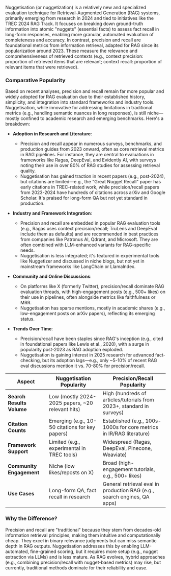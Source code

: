 Nuggetisation (or nuggetization) is a relatively new and specialized evaluation technique for Retrieval-Augmented Generation (RAG) systems, primarily emerging from research in 2024 and tied to initiatives like the TREC 2024 RAG Track. It focuses on breaking down ground-truth information into atomic "nuggets" (essential facts) to assess fact recall in long-form responses, enabling more granular, automated evaluation of completeness and accuracy. In contrast, precision and recall are foundational metrics from information retrieval, adapted for RAG since its popularization around 2023. These measure the relevance and comprehensiveness of retrieved contexts (e.g., context precision: proportion of retrieved items that are relevant; context recall: proportion of relevant items that were retrieved).

### Comparative Popularity

Based on recent analyses, precision and recall remain far more popular and widely adopted for RAG evaluation due to their established history, simplicity, and integration into standard frameworks and industry tools. Nuggetisation, while innovative for addressing limitations in traditional metrics (e.g., handling semantic nuances in long responses), is still niche—mostly confined to academic research and emerging benchmarks. Here's a breakdown:

- **Adoption in Research and Literature**:

  - Precision and recall appear in numerous surveys, benchmarks, and production guides from 2023 onward, often as core retrieval metrics in RAG pipelines. For instance, they are central to evaluations in frameworks like Ragas, DeepEval, and Evidently AI, with surveys noting their use in over 80% of RAG studies for assessing retrieval quality.
  - Nuggetisation has gained traction in recent papers (e.g., post-2024), but citations are limited—e.g., the "Great Nugget Recall" paper has early citations in TREC-related work, while precision/recall papers from 2023-2024 have hundreds of citations across arXiv and Google Scholar. It's praised for long-form QA but not yet standard in production.

- **Industry and Framework Integration**:

  - Precision and recall are embedded in popular RAG evaluation tools (e.g., Ragas uses context precision/recall; TruLens and DeepEval include them as defaults) and are recommended in best practices from companies like Patronus AI, Qdrant, and Microsoft. They are often combined with LLM-enhanced variants for RAG-specific needs.
  - Nuggetisation is less integrated; it's featured in experimental tools like Nuggetizer and discussed in niche blogs, but not yet in mainstream frameworks like LangChain or LlamaIndex.

- **Community and Online Discussions**:

  - On platforms like X (formerly Twitter), precision/recall dominate RAG evaluation threads, with high-engagement posts (e.g., 500+ likes) on their use in pipelines, often alongside metrics like faithfulness or MRR.
  - Nuggetisation has sparse mentions, mostly in academic shares (e.g., low-engagement posts on arXiv papers), reflecting its emerging status.

- **Trends Over Time**:
  - Precision/recall have been staples since RAG's inception (e.g., cited in foundational papers like Lewis et al., 2020), with a surge in popularity post-2023 as RAG adoption exploded.
  - Nuggetisation is gaining interest in 2025 research for advanced fact-checking, but its adoption lags—e.g., only ~5-10% of recent RAG eval discussions mention it vs. 70-80% for precision/recall.

| Aspect                    | Nuggetisation Popularity                         | Precision/Recall Popularity                                              |
| ------------------------- | ------------------------------------------------ | ------------------------------------------------------------------------ |
| **Search Results Volume** | Low (mostly 2024-2025 papers, ~20 relevant hits) | High (hundreds of articles/tutorials from 2023+, standard in surveys)    |
| **Citation Counts**       | Emerging (e.g., 10-50 citations for key papers)  | Established (e.g., 100s-1000s for core metrics in IR/RAG literature)     |
| **Framework Support**     | Limited (e.g., experimental in TREC tools)       | Widespread (Ragas, DeepEval, Pinecone, Weaviate)                         |
| **Community Engagement**  | Niche (low likes/reposts on X)                   | Broad (high-engagement tutorials, e.g., 500+ likes)                      |
| **Use Cases**             | Long-form QA, fact recall in research            | General retrieval eval in production RAG (e.g., search engines, QA apps) |

### Why the Difference?

Precision and recall are "traditional" because they stem from decades-old information retrieval principles, making them intuitive and computationally cheap. They excel in binary relevance judgments but can miss semantic depth in RAG outputs. Nuggetisation addresses this by enabling LLM-automated, fine-grained scoring, but it requires more setup (e.g., nugget extraction via LLMs) and is less mature. As RAG evolves, hybrid approaches (e.g., combining precision/recall with nugget-based metrics) may rise, but currently, traditional methods dominate for their reliability and ease.

